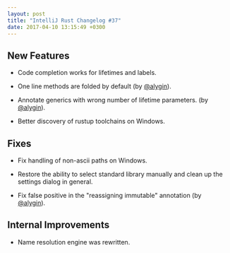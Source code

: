 ```yaml
---
layout: post
title: "IntelliJ Rust Changelog #37"
date: 2017-04-10 13:15:49 +0300
---
```



## New Features

* Code completion works for lifetimes and labels.

* One line methods are folded by default (by [@alygin]).

* Annotate generics with wrong number of lifetime parameters. (by [@alygin]).

* Better discovery of rustup toolchains on Windows.


## Fixes

* Fix handling of non-ascii paths on Windows.

* Restore the ability to select standard library manually and clean up the
  settings dialog in general.

* Fix false positive in the "reassigning immutable" annotation (by [@alygin]).


## Internal Improvements

* Name resolution engine was rewritten.

[@alygin]: https://github.com/alygin

